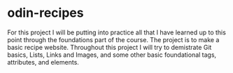 # odin-recipes

For this project I will be putting into practice all that 
I have learned up to this point through the foundations 
part of the course. The project is to make a basic recipe 
website. Throughout this project I will try to demistrate 
Git basics, Lists, Links and Images, and some other basic 
foundational tags, attributes, and elements.